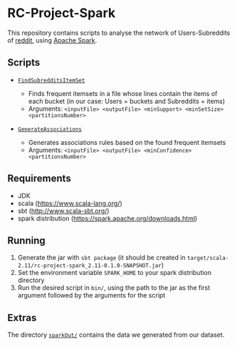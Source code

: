 # RC-Project-Spark

This repository contains scripts to analyse the network of Users-Subreddits of [reddit](reddit.com), using [Apache Spark](https://spark.apache.org/).

## Scripts

- [`FindSubredditsItemSet`](https://github.com/DReigada/RC-Project-Spark/blob/master/src/main/scala/rc/FindSubredditsItemSet.scala) 
    * Finds frequent itemsets in a file whose lines contain the items of each bucket (in our case: Users = buckets and Subreddits = items)
    * Arguments: `<inputFile> <outputFile> <minSupport> <minSetSize> <partitionsNumber>`

- [`GenerateAssociations`](https://github.com/DReigada/RC-Project-Spark/blob/master/src/main/scala/rc/GenerateAssociations.scala)
    * Generates associations rules based on the found frequent itemsets
    * Arguments: `<inputFile> <outputFile> <minConfidence> <partitionsNumber>`
    
## Requirements
- JDK
- scala (https://www.scala-lang.org/)
- sbt (http://www.scala-sbt.org/)
- spark distribution (https://spark.apache.org/downloads.html)
    
## Running

1. Generate the jar with `sbt package` (it should be created in `target/scala-2.11/rc-project-spark_2.11-0.1.0-SNAPSHOT.jar`)
2. Set the environment variable `SPARK_HOME` to your spark distribution directory
3. Run the desired script in `bin/`, using the path to the jar as the first argument followed by the arguments for the script

## Extras

The directory [`sparkOut/`](https://github.com/DReigada/RC-Project-Spark/tree/master/sparkOut) contains the data we generated from our dataset.